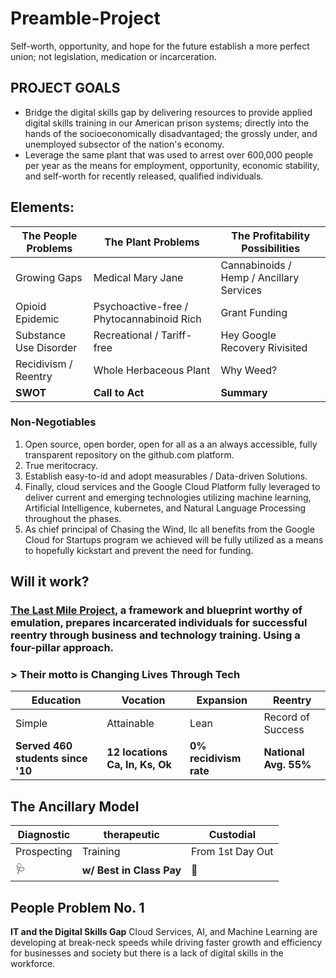 # Preamble-Project
Self-worth, opportunity, and hope for the future establish a more perfect union; not legislation, medication or incarceration.
## PROJECT GOALS
- Bridge the digital skills gap by delivering resources to provide applied digital skills training in our American prison systems; directly into the hands of the socioeconomically disadvantaged; the grossly under, and unemployed subsector of the nation's economy. 
- Leverage the same plant that was used to arrest over 600,000 people per year as the means for employment, opportunity, economic stability, and self-worth for recently released, qualified individuals.
## Elements: 
The People Problems | The Plant Problems | The Profitability Possibilities
------ |------ | ------ | 
Growing Gaps | Medical Mary Jane | Cannabinoids / Hemp  / Ancillary Services 
Opioid Epidemic | Psychoactive-free / Phytocannabinoid Rich | Grant Funding  
Substance Use Disorder | Recreational / Tariff-free |  Hey Google Recovery Rivisited
Recidivism / Reentry | Whole Herbaceous Plant |Why Weed? 
**SWOT** | **Call to Act** | **Summary**
### Non-Negotiables
1. Open source, open border, open for all as a an always accessible, fully transparent repository on the github.com platform.
1. True meritocracy.
1. Establish  easy-to-id and adopt measurables / Data-driven Solutions.
1. Finally, cloud services and the Google Cloud Platform fully leveraged to deliver current and emerging technologies utilizing machine learning, Artificial Intelligence, kubernetes, and Natural Language Processing throughout the phases.
1. As chief principal of Chasing the Wind, llc all benefits from the Google Cloud for Startups program we achieved will be fully utilized as a means to hopefully kickstart and prevent the need for funding.
## Will it work?
### [The Last Mile Project](https://thelastmile.org/), a framework and blueprint worthy of emulation, prepares incarcerated individuals for successful reentry through business and technology training. Using a four-pillar approach.
### > Their motto is **Changing Lives Through Tech**


Education | Vocation | Expansion | Reentry
--------- | -------- | --------- | ---------
Simple | Attainable | Lean | Record of Success 
**Served 460 students since '10** | **12 locations Ca, In, Ks, Ok** | **0% recidivism rate** | **National Avg. 55%**



## The Ancillary Model 
Diagnostic | therapeutic | Custodial 
---------- | ----------- | --------
Prospecting | Training | From 1st Day Out
🩺 | **w/ Best in Class Pay** | 🔬
 
## People Problem No. 1
**IT and the Digital Skills Gap**
Cloud Services, AI, and Machine Learning  are developing at break-neck speeds while driving faster growth and efficiency for businesses and society but there is a lack of digital skills in the workforce.
